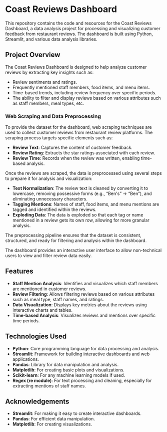 # Coast Reviews Dashboard

This repository contains the code and resources for the Coast Reviews Dashboard, a data analysis project for processing and visualizing customer feedback from restaurant reviews. The dashboard is built using Python, Streamlit, and various data analysis libraries.

## Project Overview

The Coast Reviews Dashboard is designed to help analyze customer reviews by extracting key insights such as:

- Review sentiments and ratings.
- Frequently mentioned staff members, food items, and menu items.
- Time-based trends, including review frequency over specific periods.
- The ability to filter and display reviews based on various attributes such as staff members, meal types, etc.

### Web Scraping and Data Preprocessing

To provide the dataset for the dashboard, web scraping techniques are used to collect customer reviews from restaurant review platforms. The scraping process targets specific elements such as:

- **Review Text**: Captures the content of customer feedback.
- **Review Rating**: Extracts the star ratings associated with each review.
- **Review Time**: Records when the review was written, enabling time-based analysis.

Once the reviews are scraped, the data is preprocessed using several steps to prepare it for analysis and visualization:

- **Text Normalization**: The review text is cleaned by converting it to lowercase, removing possessive forms (e.g., “Ben's” → “Ben”), and eliminating unnecessary characters.
- **Tagging Mentions**: Names of staff, food items, and menu mentions are tagged and identified within the reviews.
- **Exploding Data**: The data is exploded so that each tag or name mentioned in a review gets its own row, allowing for more granular analysis.

The preprocessing pipeline ensures that the dataset is consistent, structured, and ready for filtering and analysis within the dashboard.

The dashboard provides an interactive user interface to allow non-technical users to view and filter review data easily.

## Features

- **Staff Mention Analysis**: Identifies and visualizes which staff members are mentioned in customer reviews.
- **Review Filtering**: Allows filtering reviews based on various attributes such as meal type, staff names, and ratings.
- **Data Visualization**: Displays key metrics about the reviews using interactive charts and tables.
- **Time-based Analysis**: Visualizes reviews and mentions over specific time periods.

## Technologies Used

- **Python**: Core programming language for data processing and analysis.
- **Streamlit**: Framework for building interactive dashboards and web applications.
- **Pandas**: Library for data manipulation and analysis.
- **Matplotlib**: For creating basic plots and visualizations.
- **Scikit-learn**: For any machine learning models if used.
- **Regex (re module)**: For text processing and cleaning, especially for extracting mentions of staff names.

## Acknowledgements

- **Streamlit**: For making it easy to create interactive dashboards.
- **Pandas**: For efficient data manipulation.
- **Matplotlib**: For creating visualizations.
